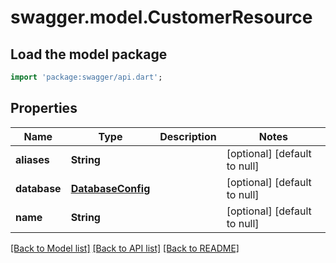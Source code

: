 # swagger.model.CustomerResource

## Load the model package
```dart
import 'package:swagger/api.dart';
```

## Properties
Name | Type | Description | Notes
------------ | ------------- | ------------- | -------------
**aliases** | **String** |  | [optional] [default to null]
**database** | [**DatabaseConfig**](DatabaseConfig.md) |  | [optional] [default to null]
**name** | **String** |  | [optional] [default to null]

[[Back to Model list]](../README.md#documentation-for-models) [[Back to API list]](../README.md#documentation-for-api-endpoints) [[Back to README]](../README.md)


